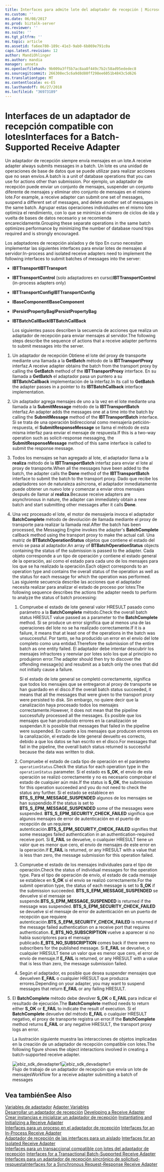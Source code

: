 ```yaml
---
title: Interfaces para admite lote del adaptador de recepción | Microsoft Docs
ms.custom: ''
ms.date: 06/08/2017
ms.prod: biztalk-server
ms.reviewer: ''
ms.suite: ''
ms.tgt_pltfrm: ''
ms.topic: article
ms.assetid: fa6ee780-189c-41e3-9ab0-6b869e791c0a
caps.latest.revision: 12
author: MandiOhlinger
ms.author: mandia
manager: anneta
ms.openlocfilehash: 9b009a3ff5b7ac8aa8f449c7b2c58ad95ededec8
ms.sourcegitcommit: 266308ec5c6a9d8d80ff298ee6051b4843c5d626
ms.translationtype: MT
ms.contentlocale: es-ES
ms.lasthandoff: 06/27/2018
ms.locfileid: "36973189"
---
```

# <a name="interfaces-for-a-batch-supported-receive-adapter"></a><span data-ttu-id="f1a75-102">Interfaces de un adaptador de recepción compatible con lotes</span><span class="sxs-lookup"><span data-stu-id="f1a75-102">Interfaces for a Batch-Supported Receive Adapter</span></span>
<span data-ttu-id="f1a75-103">Un adaptador de recepción siempre envía mensajes en un lote.</span><span class="sxs-lookup"><span data-stu-id="f1a75-103">A receive adapter always submits messages in a batch.</span></span> <span data-ttu-id="f1a75-104">Un lote es una unidad de operaciones de base de datos que se puede utilizar para realizar acciones que no sean envíos.</span><span class="sxs-lookup"><span data-stu-id="f1a75-104">A batch is a unit of database operations that you can use for actions other than submission.</span></span> <span data-ttu-id="f1a75-105">Por ejemplo, un adaptador de recepción puede enviar un conjunto de mensajes, suspender un conjunto diferente de mensajes y eliminar otro conjunto de mensajes en el mismo lote.</span><span class="sxs-lookup"><span data-stu-id="f1a75-105">For example, a receive adapter can submit one set of messages, suspend a different set of messages, and delete another set of messages in the same batch.</span></span> <span data-ttu-id="f1a75-106">Agrupar estas operaciones individuales en el mismo lote optimiza el rendimiento, con lo que se minimiza el número de ciclos de ida y vuelta de bases de datos necesario y se recomienda encarecidamente.</span><span class="sxs-lookup"><span data-stu-id="f1a75-106">Grouping these separate operations in the same batch optimizes performance by minimizing the number of database round trips required and is strongly encouraged.</span></span>  
  
 <span data-ttu-id="f1a75-107">Los adaptadores de recepción aislados y de tipo En curso necesitan implementar las siguientes interfaces para enviar lotes de mensajes al servidor:</span><span class="sxs-lookup"><span data-stu-id="f1a75-107">In-process and isolated receive adapters need to implement the following interfaces to submit batches of messages into the server:</span></span>  
  
- <span data-ttu-id="f1a75-108">**IBTTransport**</span><span class="sxs-lookup"><span data-stu-id="f1a75-108">**IBTTransport**</span></span>  
  
- <span data-ttu-id="f1a75-109">**IBTTransportControl** (solo adaptadores en curso)</span><span class="sxs-lookup"><span data-stu-id="f1a75-109">**IBTTransportControl** (in-process adapters only)</span></span>  
  
- <span data-ttu-id="f1a75-110">**IBTTransportConfig**</span><span class="sxs-lookup"><span data-stu-id="f1a75-110">**IBTTransportConfig**</span></span>  
  
- <span data-ttu-id="f1a75-111">**IBaseComponent**</span><span class="sxs-lookup"><span data-stu-id="f1a75-111">**IBaseComponent**</span></span>  
  
- <span data-ttu-id="f1a75-112">**IPersistPropertyBag**</span><span class="sxs-lookup"><span data-stu-id="f1a75-112">**IPersistPropertyBag**</span></span>  
  
- <span data-ttu-id="f1a75-113">**IBTBatchCallBack**</span><span class="sxs-lookup"><span data-stu-id="f1a75-113">**IBTBatchCallBack**</span></span>  
  
  <span data-ttu-id="f1a75-114">Los siguientes pasos describen la secuencia de acciones que realiza un adaptador de recepción para enviar mensajes al servidor.</span><span class="sxs-lookup"><span data-stu-id="f1a75-114">The following steps describe the sequence of actions that a receive adapter performs to submit messages into the server.</span></span>  
  
1. <span data-ttu-id="f1a75-115">Un adaptador de recepción Obtiene el lote del proxy de transporte mediante una llamada a la **GetBatch** método de la **IBTTransportProxy** interfaz.</span><span class="sxs-lookup"><span data-stu-id="f1a75-115">A receive adapter obtains the batch from the transport proxy by calling the **GetBatch** method of the **IBTTransportProxy** interface.</span></span> <span data-ttu-id="f1a75-116">En su llamada a **GetBatch** el adaptador pasa un puntero a su **IBTBatchCallback** implementación de la interfaz.</span><span class="sxs-lookup"><span data-stu-id="f1a75-116">In its call to **GetBatch** the adapter passes in a pointer to its **IBTBatchCallback** interface implementation.</span></span>  
  
2. <span data-ttu-id="f1a75-117">Un adaptador agrega mensajes de uno a la vez en el lote mediante una llamada a la **SubmitMessage** método de la **IBTTransportBatch** interfaz.</span><span class="sxs-lookup"><span data-stu-id="f1a75-117">An adapter adds the messages one at a time into the batch by calling the **SubmitMessage** method of the **IBTTransportBatch** interface.</span></span> <span data-ttu-id="f1a75-118">Si se trata de una operación bidireccional como mensajería petición-respuesta, el **SubmitResponseMessage** se llama el método de esta misma interfaz para enviar el mensaje de respuesta.</span><span class="sxs-lookup"><span data-stu-id="f1a75-118">If this is a two-way operation such as solicit-response messaging, the **SubmitResponseMessage** method of this same interface is called to submit the response message.</span></span>  
  
3. <span data-ttu-id="f1a75-119">Todos los mensajes se han agregado al lote, el adaptador llama a la **realiza** método de la **IBTTransportBatch** interfaz para enviar el lote al proxy de transporte.</span><span class="sxs-lookup"><span data-stu-id="f1a75-119">When all the messages have been added to the batch, the adapter calls the **Done** method of the **IBTTransportBatch** interface to submit the batch to the transport proxy.</span></span> <span data-ttu-id="f1a75-120">Dado que recibe los adaptadores son de naturaleza asíncrona, el adaptador inmediatamente puede obtener un nuevo lote y comenzar a enviar otros mensajes después de llamar al **realiza**.</span><span class="sxs-lookup"><span data-stu-id="f1a75-120">Because receive adapters are asynchronous in nature, the adapter can immediately obtain a new batch and start submitting other messages after it calls **Done**.</span></span>  
  
4. <span data-ttu-id="f1a75-121">Una vez procesado el lote, el motor de mensajería invoca el adaptador **BatchComplete** método de devolución de llamada mediante el proxy de transporte para realizar la llamada real.</span><span class="sxs-lookup"><span data-stu-id="f1a75-121">After the batch has been processed, the Messaging Engine invokes the adapter's **BatchComplete** callback method using the transport proxy to make the actual call.</span></span> <span data-ttu-id="f1a75-122">Una matriz de **BTBatchOperationStatus** objetos que contiene el estado del envío se pasa al adaptador.</span><span class="sxs-lookup"><span data-stu-id="f1a75-122">An array of **BTBatchOperationStatus** objects containing the status of the submission is passed to the adapter.</span></span> <span data-ttu-id="f1a75-123">Cada objeto corresponde a un tipo de operación y contiene el estado general de la operación, así como el estado para cada uno de los mensajes para los que se ha realizado la operación.</span><span class="sxs-lookup"><span data-stu-id="f1a75-123">Each object corresponds to an operation type and contains the overall status of the operation as well as the status for each message for which the operation was performed.</span></span> <span data-ttu-id="f1a75-124">Las siguiente secuencia describe las acciones que el adaptador necesita realizar para analizar el estado de proceso por lotes:</span><span class="sxs-lookup"><span data-stu-id="f1a75-124">The following sequence describes the actions the adapter needs to perform to analyze the status of batch processing:</span></span>  
  
   1.  <span data-ttu-id="f1a75-125">Compruebe el estado de lote general valor HRESULT pasado como parámetro a la **BatchComplete** método.</span><span class="sxs-lookup"><span data-stu-id="f1a75-125">Check the overall batch status HRESULT value passed as a parameter to the **BatchComplete** method.</span></span> <span data-ttu-id="f1a75-126">Si se produce un error significa que al menos una de las operaciones del lote no se ha realizado correctamente.</span><span class="sxs-lookup"><span data-stu-id="f1a75-126">If it is a failure, it means that at least one of the operations in the batch was unsuccessful.</span></span> <span data-ttu-id="f1a75-127">Por tanto, se ha producido un error en el envío del lote completo como una entidad.</span><span class="sxs-lookup"><span data-stu-id="f1a75-127">Therefore the submission of the entire batch as one entity failed.</span></span> <span data-ttu-id="f1a75-128">El adaptador debe intentar descubrir los mensajes infractores y reenviar por lotes solo los que al principio no produjeron error.</span><span class="sxs-lookup"><span data-stu-id="f1a75-128">The adapter should then try to discover the offending message(s) and resubmit as a batch only the ones that did not initially cause a failure.</span></span>  
  
        <span data-ttu-id="f1a75-129">Si el estado de lote general se completó correctamente, significa que todos los mensajes que se entregaron al proxy de transporte se han guardado en el disco.</span><span class="sxs-lookup"><span data-stu-id="f1a75-129">If the overall batch status succeeded, it means that all the messages that were given to the transport proxy were persisted to disk.</span></span> <span data-ttu-id="f1a75-130">Sin embargo, no quiere decir que la canalización haya procesado todos los mensajes correctamente.</span><span class="sxs-lookup"><span data-stu-id="f1a75-130">However, it does not mean that the pipeline successfully processed all the messages.</span></span> <span data-ttu-id="f1a75-131">Es posible que los mensajes que han producido errores en la canalización se suspendan.</span><span class="sxs-lookup"><span data-stu-id="f1a75-131">It is possible that messages that failed in the pipeline were suspended.</span></span> <span data-ttu-id="f1a75-132">En cuanto a los mensajes que producen errores en la canalización, el estado de lote general devuelto es correcto, debido a que los datos se han escrito en el disco.</span><span class="sxs-lookup"><span data-stu-id="f1a75-132">For messages that fail in the pipeline, the overall batch status returned is successful because the data was written to disk.</span></span>  
  
   2.  <span data-ttu-id="f1a75-133">Compruebe el estado de cada tipo de operación en el parámetro `operationStatus`.</span><span class="sxs-lookup"><span data-stu-id="f1a75-133">Check the status for each operation type in the `operationStatus` parameter.</span></span> <span data-ttu-id="f1a75-134">Si el estado es **S_OK**, el envío de esta operación se realizó correctamente y no es necesario comprobar el estado de cualquier aún más.</span><span class="sxs-lookup"><span data-stu-id="f1a75-134">If the status is **S_OK**, the submission for this operation succeeded and you do not need to check the status any further.</span></span> <span data-ttu-id="f1a75-135">Si el estado se establece en **BTS_S_EPM_MESSAGE_SUSPENDED** algunos de los mensajes se han suspendido.</span><span class="sxs-lookup"><span data-stu-id="f1a75-135">If the status is set to **BTS_S_EPM_MESSAGE_SUSPENDED** some of the messages were suspended.</span></span> <span data-ttu-id="f1a75-136">**BTS_S_EPM_SECURITY_CHECK_FAILED** significa que algunos mensajes de error de autenticación en el puerto de recepción de un requiere autenticación.</span><span class="sxs-lookup"><span data-stu-id="f1a75-136">**BTS_S_EPM_SECURITY_CHECK_FAILED** signifies that some messages failed authentication in an authentication-required receive port.</span></span> <span data-ttu-id="f1a75-137">Si **E_FAIL** se devuelve, o cualquier HRESULT tiene un valor que es menor que cero, el envío de mensajes de este error en la operación.</span><span class="sxs-lookup"><span data-stu-id="f1a75-137">If **E_FAIL** is returned, or any HRESULT with a value that is less than zero, the message submission for this operation failed.</span></span>  
  
   3.  <span data-ttu-id="f1a75-138">Compruebe el estado de los mensajes individuales para el tipo de operación.</span><span class="sxs-lookup"><span data-stu-id="f1a75-138">Check the status of individual messages for the operation type.</span></span> <span data-ttu-id="f1a75-139">Para el tipo de operación de envío, el estado de cada mensaje se establece en **S_OK** si el envío se realizó correctamente.</span><span class="sxs-lookup"><span data-stu-id="f1a75-139">For the submit operation type, the status of each message is set to **S_OK** if the submission succeeded.</span></span> <span data-ttu-id="f1a75-140">**BTS_S_EPM_MESSAGE_SUSPENDED** se devuelve si el mensaje se suspende.</span><span class="sxs-lookup"><span data-stu-id="f1a75-140">**BTS_S_EPM_MESSAGE_SUSPENDED** is returned if the message was suspended.</span></span> <span data-ttu-id="f1a75-141">**BTS_S_EPM_SECURITY_CHECK_FAILED** se devuelve si el mensaje de error de autenticación en un puerto de recepción que requiere autenticación.</span><span class="sxs-lookup"><span data-stu-id="f1a75-141">**BTS_S_EPM_SECURITY_CHECK_FAILED** is returned if the message failed authentication on a receive port that requires authentication.</span></span> <span data-ttu-id="f1a75-142">**E_BTS_NO_SUBSCRIPTION** vuelve a aparecer si no había suscriptores para el mensaje publicado.</span><span class="sxs-lookup"><span data-stu-id="f1a75-142">**E_BTS_NO_SUBSCRIPTION** comes back if there were no subscribers for the published message.</span></span> <span data-ttu-id="f1a75-143">Si **E_FAIL** se devuelve, o cualquier HRESULT tiene un valor que es menor que cero, el error de envío de mensaje.</span><span class="sxs-lookup"><span data-stu-id="f1a75-143">If **E_FAIL** is returned, or any HRESULT with a value that is less than zero, the message submission failed.</span></span>  
  
   4.  <span data-ttu-id="f1a75-144">Según el adaptador, es posible que desea suspender mensajes que devuelven **E_FAIL** o cualquier HRESULT que produzca errores.</span><span class="sxs-lookup"><span data-stu-id="f1a75-144">Depending on your adapter, you may want to suspend messages that return **E_FAIL** or any failing HRESULT.</span></span>  
  
5. <span data-ttu-id="f1a75-145">El **BatchComplete** método debe devolver **S_OK** o **E_FAIL** para indicar el resultado de ejecución.</span><span class="sxs-lookup"><span data-stu-id="f1a75-145">The **BatchComplete** method needs to return either **S_OK** or **E_FAIL** to indicate the result of execution.</span></span> <span data-ttu-id="f1a75-146">Si el **BatchComplete** devuelve del método **E_FAIL** o cualquier HRESULT negativo, el proxy de transporte registra un error.</span><span class="sxs-lookup"><span data-stu-id="f1a75-146">If the **BatchComplete** method returns **E_FAIL** or any negative HRESULT, the transport proxy logs an error.</span></span>  
  
   <span data-ttu-id="f1a75-147">La ilustración siguiente muestra las interacciones de objetos implicadas en la creación de un adaptador de recepción compatible con lotes.</span><span class="sxs-lookup"><span data-stu-id="f1a75-147">The following figure shows the object interactions involved in creating a batch-supported receive adapter.</span></span>  
  
   <span data-ttu-id="f1a75-148">![](../core/media/ebiz-sdk-devadapter1.gif "ebiz_sdk_devadapter1")</span><span class="sxs-lookup"><span data-stu-id="f1a75-148">![](../core/media/ebiz-sdk-devadapter1.gif "ebiz_sdk_devadapter1")</span></span>  
   <span data-ttu-id="f1a75-149">Flujo de trabajo de un adaptador de recepción que envía un lote de mensajes</span><span class="sxs-lookup"><span data-stu-id="f1a75-149">Workflow for a receive adapter submitting a batch of messages</span></span>  
  
## <a name="see-also"></a><span data-ttu-id="f1a75-150">Vea también</span><span class="sxs-lookup"><span data-stu-id="f1a75-150">See Also</span></span>  
 <span data-ttu-id="f1a75-151">[Variables de adaptador](../core/adapter-variables.md) </span><span class="sxs-lookup"><span data-stu-id="f1a75-151">[Adapter Variables](../core/adapter-variables.md) </span></span>  
 <span data-ttu-id="f1a75-152">[Desarrollar un adaptador de recepción](../core/developing-a-receive-adapter.md) </span><span class="sxs-lookup"><span data-stu-id="f1a75-152">[Developing a Receive Adapter](../core/developing-a-receive-adapter.md) </span></span>  
 <span data-ttu-id="f1a75-153">[Crear instancias e inicializar un adaptador de recepción](../core/instantiating-and-initializing-a-receive-adapter.md) </span><span class="sxs-lookup"><span data-stu-id="f1a75-153">[Instantiating and Initializing a Receive Adapter](../core/instantiating-and-initializing-a-receive-adapter.md) </span></span>  
 <span data-ttu-id="f1a75-154">[Interfaces para un proceso en el adaptador de recepción](../core/interfaces-for-an-in-process-receive-adapter.md) </span><span class="sxs-lookup"><span data-stu-id="f1a75-154">[Interfaces for an In-Process Receive Adapter](../core/interfaces-for-an-in-process-receive-adapter.md) </span></span>  
 <span data-ttu-id="f1a75-155">[Adaptador de recepción de las interfaces para un aislado](../core/interfaces-for-an-isolated-receive-adapter.md) </span><span class="sxs-lookup"><span data-stu-id="f1a75-155">[Interfaces for an Isolated Receive Adapter](../core/interfaces-for-an-isolated-receive-adapter.md) </span></span>  
 <span data-ttu-id="f1a75-156">[Interfaces para un transaccional compatible con lotes del adaptador de recepción](../core/interfaces-for-a-transactional-batch-supported-receive-adapter.md) </span><span class="sxs-lookup"><span data-stu-id="f1a75-156">[Interfaces for a Transactional Batch-Supported Receive Adapter](../core/interfaces-for-a-transactional-batch-supported-receive-adapter.md) </span></span>  
 [<span data-ttu-id="f1a75-157">Interfaces para un adaptador de recepción sincrónico de solicitud-respuesta</span><span class="sxs-lookup"><span data-stu-id="f1a75-157">Interfaces for a Synchronous Request-Response Receive Adapter</span></span>](../core/interfaces-for-a-synchronous-request-response-receive-adapter.md)